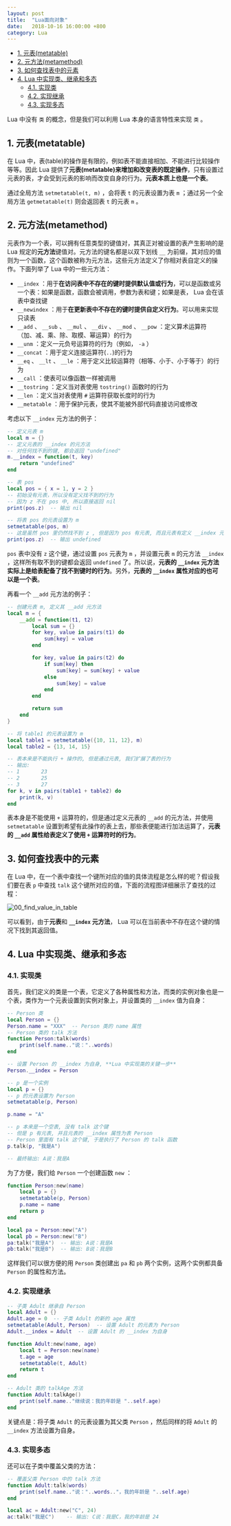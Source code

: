 ```yaml
---
layout: post
title:  "Lua面向对象"
date:   2018-10-16 16:00:00 +800
category: Lua
---
```


- [1. 元表(metatable)](#1-元表metatable)
- [2. 元方法(metamethod)](#2-元方法metamethod)
- [3. 如何查找表中的元素](#3-如何查找表中的元素)
- [4. Lua 中实现类、继承和多态](#4-lua-中实现类继承和多态)
  - [4.1. 实现类](#41-实现类)
  - [4.2. 实现继承](#42-实现继承)
  - [4.3. 实现多态](#43-实现多态)

Lua 中没有 `类` 的概念，但是我们可以利用 Lua 本身的语言特性来实现 `类` 。

## 1. 元表(metatable)

在 Lua 中，表(table)的操作是有限的，例如表不能直接相加、不能进行比较操作等等。因此 Lua 提供了**元表(metatable)**来**增加和改变表的既定操作**，只有设置过元表的表，才会受到元表的影响而改变自身的行为。**元表本质上也是一个表**。

通过全局方法 `setmetatable(t, m)` ，会将表 `t` 的元表设置为表 `m` ；通过另一个全局方法 `getmetatable(t)` 则会返回表 `t` 的元表 `m` 。

## 2. 元方法(metamethod)

元表作为一个表，可以拥有任意类型的键值对，其真正对被设置的表产生影响的是 Lua 规定的**元方法**键值对。元方法的键名都是以双下划线 `__` 为前缀，其对应的值则为一个函数，这个函数被称为元方法，这些元方法定义了你相对表自定义的操作。下面列举了 Lua 中的一些元方法：

- `__index` ：用于**在访问表中不存在的键时提供默认值或行为**，可以是函数或另一个表：如果是函数，函数会被调用，参数为表和键；如果是表， Lua 会在该表中查找键
- `__newindex` ：用于**在更新表中不存在的键时提供自定义行为**。可以用来实现只读表
- `__add` 、 `__sub` 、 `__mul` 、 `__div` 、 `__mod` 、 `__pow` ：定义算术运算符（加、减、乘、除、取模、幂运算）的行为
- `__unm` ：定义一元负号运算符的行为（例如， `-a` ）
- `__concat` ：用于定义连接运算符(`..`)的行为
- `__eq` 、 `__lt` 、 `__le` ：用于定义比较运算符（相等、小于、小于等于）的行为
- `__call` ：使表可以像函数一样被调用
- `__tostring` ：定义当对表使用 `tostring()` 函数时的行为
- `__len` ：定义当对表使用 `#` 运算符获取长度时的行为
- `__metatable` ：用于保护元表，使其不能被外部代码直接访问或修改

考虑以下 `__index` 元方法的例子：

```lua
-- 定义元表 m
local m = {}
-- 定义元表的 __index 的元方法
-- 对任何找不到的键, 都会返回 "undefined"
m.__index = function(t, key)
    return "undefined"
end

-- 表 pos
local pos = { x = 1, y = 2 }
-- 初始没有元表，所以没有定义找不到的行为
-- 因为 z 不在 pos 中, 所以直接返回 nil
print(pos.z)  -- 输出 nil

-- 将表 pos 的元表设置为 m
setmetatable(pos, m)
-- 这是虽然 pos 里仍然找不到 z , 但是因为 pos 有元表, 而且元表有定义 __index 元方法, 所以执行其对应的元方法，返回 undefined
print(pos.z)  -- 输出 undefined
```

`pos` 表中没有 `z` 这个键，通过设置 `pos` 元表为 `m` ，并设置元表 `m` 的元方法 `__index` ，这样所有取不到的键都会返回 `undefined` 了。所以说，**元表的 `__index` 元方法实际上是给表配备了找不到键时的行为**。另外，**元表的 `__index` 属性对应的也可以是一个表**。

再看一个 `__add` 元方法的例子：

```lua
-- 创建元表 m, 定义其 __add 元方法
local m = {
    __add = function(t1, t2)
        local sum = {}
        for key, value in pairs(t1) do
            sum[key] = value
        end

        for key, value in pairs(t2) do
            if sum[key] then
                sum[key] = sum[key] + value
            else
                sum[key] = value
            end
        end

        return sum
    end
}

-- 将 table1 的元表设置为 m
local table1 = setmetatable({10, 11, 12}, m)
local table2 = {13, 14, 15}

-- 表本来是不能执行 + 操作的, 但是通过元表, 我们扩展了表的行为
-- 输出:
-- 1       23
-- 2       25
-- 3       27
for k, v in pairs(table1 + table2) do
    print(k, v)
end
```

表本身是不能使用 `+` 运算符的，但是通过定义元表的 `__add` 的元方法，并使用 `setmetatable` 设置到希望有此操作的表上去，那些表便能进行加法运算了，**元表的 `__add` 属性给表定义了使用 `+` 运算符时的行为**。

## 3. 如何查找表中的元素

在 Lua 中，在一个表中查找一个键所对应的值的具体流程是怎么样的呢？假设我们要在表 `p` 中查找 `talk` 这个键所对应的值，下面的流程图详细展示了查找的过程：

![00_find_value_in_table](/assets/images/2018/2018-10-16-LuaOOP/00_find_value_in_table.jpg)

可以看到，由于**元表**和 **`__index` 元方法**， Lua 可以在当前表中不存在这个键的情况下找到其返回值。

## 4. Lua 中实现类、继承和多态

### 4.1. 实现类

首先，我们定义的类是一个表，它定义了各种属性和方法，而类的实例对象也是一个表，类作为一个元表设置到实例对象上，并设置类的 `__index` 值为自身：

```lua
-- Person 类
local Person = {}
Person.name = "XXX"  -- Person 类的 name 属性
-- Person 类的 talk 方法
function Person:talk(words)
    print(self.name.."说："..words)
end

-- 设置 Person 的 __index 为自身, **Lua 中实现类的关键一步**
Person.__index = Person

-- p 是一个实例
local p = {}
-- p 的元表设置为 Person
setmetatable(p, Person)

p.name = "A"

-- p 本来是一个空表, 没有 talk 这个键
-- 但是 p 有元表, 并且元表的 __index 属性为表 Person
-- Person 里面有 talk 这个键, 于是执行了 Person 的 talk 函数
p.talk(p, "我是A")

-- 最终输出: A说：我是A
```

为了方便，我们给 `Person` 一个创建函数 `new` ：

```lua
function Person:new(name)
    local p = {}
    setmetatable(p, Person)
    p.name = name
    return p
end

local pa = Person:new("A")
local pb = Person:new("B")
pa:talk("我是A")  -- 输出: A说：我是A
pb:talk("我是B")  -- 输出: B说：我是B
```

这样我们可以很方便的用 `Person` 类创建出 `pa` 和 `pb` 两个实例，这两个实例都具备 `Person` 的属性和方法。

### 4.2. 实现继承

```lua
-- 子类 Adult 继承自 Person
local Adult = {}
Adult.age = 0  -- 子类 Adult 的新的 age 属性
setmetatable(Adult, Person)  -- 设置 Adult 的元表为 Person
Adult.__index = Adult  -- 设置 Adult 的 __index 为自身

function Adult:new(name, age)
    local t = Person:new(name)
    t.age = age
    setmetatable(t, Adult)
    return t
end

-- Adult 类的 talkAge 方法
function Adult:talkAge()
    print(self.name.."继续说：我的年龄是 "..self.age)
end
```

关键点是：将子类 `Adult` 的元表设置为其父类 `Person` ，然后同样的将 `Adult` 的 `__index` 方法设置为自身。

### 4.3. 实现多态

还可以在子类中覆盖父类的方法：

```lua
-- 覆盖父类 Person 中的 talk 方法
function Adult:talk(words)
    print(self.name.."说："..words.."，我的年龄是 "..self.age)
end

local ac = Adult:new("C", 24)
ac:talk("我是C")    -- 输出: C说：我是C，我的年龄是 24
```
